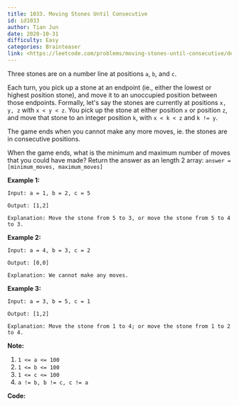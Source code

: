 ```yaml
---
title: 1033. Moving Stones Until Consecutive
id: id1033
author: Tian Jun
date: 2020-10-31
difficulty: Easy
categories: Brainteaser
link: <https://leetcode.com/problems/moving-stones-until-consecutive/description/>
---
```


Three stones are on a number line at positions `a`, `b`, and `c`.

Each turn, you pick up a stone at an endpoint (ie., either the lowest or
highest position stone), and move it to an unoccupied position between those
endpoints.  Formally, let's say the stones are currently at positions `x, y,
z` with `x < y < z`.  You pick up the stone at either position `x` or position
`z`, and move that stone to an integer position `k`, with `x < k < z` and `k
!= y`.

The game ends when you cannot make any more moves, ie. the stones are in
consecutive positions.

When the game ends, what is the minimum and maximum number of moves that you
could have made?  Return the answer as an length 2 array: `answer =
[minimum_moves, maximum_moves]`



**Example 1:**
            
	Input: a = 1, b = 2, c = 5    
	Output: [1,2]    
	Explanation: Move the stone from 5 to 3, or move the stone from 5 to 4 to 3.    

**Example 2:**
            
	Input: a = 4, b = 3, c = 2    
	Output: [0,0]    
	Explanation: We cannot make any moves.    

**Example 3:**
            
	Input: a = 3, b = 5, c = 1    
	Output: [1,2]    
	Explanation: Move the stone from 1 to 4; or move the stone from 1 to 2 to 4.    



**Note:**

  1. `1 <= a <= 100`
  2. `1 <= b <= 100`
  3. `1 <= c <= 100`
  4. `a != b, b != c, c != a`






**Code:**
